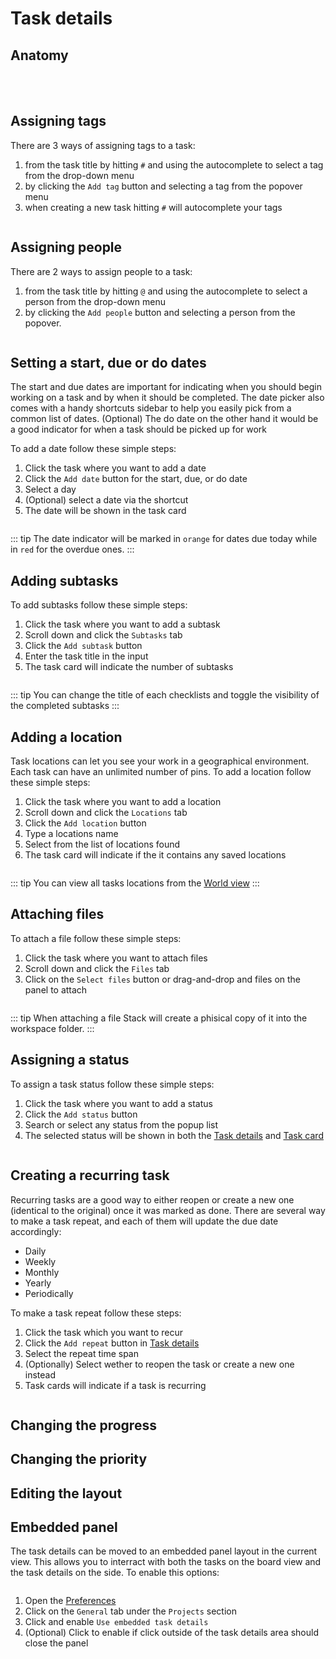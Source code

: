 # Task details

## Anatomy

<br /><br />
<img :src="$withBase('/assets/img/projects/task-details.png')">

## Assigning tags

There are 3 ways of assigning tags to a task:

1. from the task title by hitting `#` and using the autocomplete to select a tag from the drop-down menu
2. by clicking the `Add tag` button and selecting a tag from the popover menu
3. when creating a new task hitting `#` will autocomplete your tags

<p align="center">
<img :src="$withBase('/assets/img/projects/assigning-tags.png')" width="70%">
</p>

## Assigning people

There are 2 ways to assign people to a task:

1. from the task title by hitting `@` and using the autocomplete to select a person from the drop-down menu
2. by clicking the `Add people` button and selecting a person from the popover.

<img :src="$withBase('/assets/img/projects/asigning-people.png')">

## Setting a start, due or do dates

The start and due dates are important for indicating when you should begin working on a task and by when it should be completed. The date picker also comes with a handy shortcuts sidebar to help you easily pick from a common list of dates. (Optional) The do date on the other hand it would be a good indicator for when a task should be picked up for work

To add a date follow these simple steps:

1. Click the task where you want to add a date
2. Click the `Add date` button for the start, due, or do date
3. Select a day
4. (Optional) select a date via the shortcut
5. The date will be shown in the task card

<img :src="$withBase('/assets/img/projects/dates.png')">

::: tip
The date indicator will be marked in `orange` for dates due today while in `red` for the overdue ones.
:::

## Adding subtasks

To add subtasks follow these simple steps:

1. Click the task where you want to add a subtask
2. Scroll down and click the `Subtasks` tab
3. Click the `Add subtask` button
4. Enter the task title in the input
5. The task card will indicate the number of subtasks

<img :src="$withBase('/assets/img/projects/adding-subtasks.png')">

::: tip
You can change the title of each checklists and toggle the visibility of the completed subtasks
:::

## Adding a location

Task locations can let you see your work in a geographical environment. Each task can have an unlimited number of pins. To add a location follow these simple steps:

1. Click the task where you want to add a location
2. Scroll down and click the `Locations` tab
3. Click the `Add location` button
4. Type a locations name
5. Select from the list of locations found
6. The task card will indicate if the it contains any saved locations

<img :src="$withBase('/assets/img/projects/adding-location.png')">

::: tip
You can view all tasks locations from the [World view](./world.md)
:::

## Attaching files

To attach a file follow these simple steps:

1. Click the task where you want to attach files
2. Scroll down and click the `Files` tab
3. Click on the `Select files` button or drag-and-drop and files on the panel to attach

<img :src="$withBase('/assets/img/projects/attaching-files.png')">

::: tip
When attaching a file Stack will create a phisical copy of it into the workspace folder.
:::

## Assigning a status

To assign a task status follow these simple steps:

1. Click the task where you want to add a status
2. Click the `Add status` button
3. Search or select any status from the popup list
4. The selected status will be shown in both the [Task details](./task-details.md) and [Task card](./task.md)

<img :src="$withBase('/assets/img/projects/adding-status.png')">

## Creating a recurring task

Recurring tasks are a good way to either reopen or create a new one (identical to the original) once it was marked as done. There are several way to make a task repeat, and each of them will update the due date accordingly:

- Daily
- Weekly
- Monthly
- Yearly
- Periodically

To make a task repeat follow these steps:

1. Click the task which you want to recur
2. Click the `Add repeat` button in [Task details](./task-details.md)
3. Select the repeat time span
4. (Optionally) Select wether to reopen the task or create a new one instead
5. Task cards will indicate if a task is recurring

<img :src="$withBase('/assets/img/projects/recurring-tasks.png')">

## Changing the progress

## Changing the priority

## Editing the layout

## Embedded panel

The task details can be moved to an embedded panel layout in the current view. This allows you to interract with both the tasks on the board view and the task details on the side. To enable this options:

<img :src="$withBase('/assets/img/projects/embedded-task-details.png')">

1. Open the [Preferences](../general/open-preferences.md)
2. Click on the `General` tab under the `Projects` section
3. Click and enable `Use embedded task details`
4. (Optional) Click to enable if click outside of the task details area should close the panel

<img :src="$withBase('/assets/img/projects/enabling-embedded-task-details.png')">